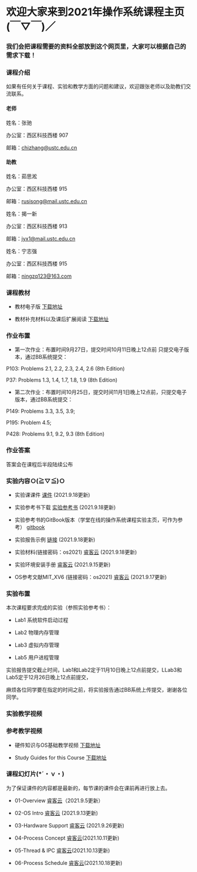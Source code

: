#      欢迎大家来到2021年操作系统课程主页(￣▽￣)／
###    我们会把课程需要的资料全部放到这个网页里，大家可以根据自己的需求下载！

### 课程介绍

如果有任何关于课程、实验和教学方面的问题和建议，欢迎跟张老师以及助教们交流联系。

#### 老师
姓名：张驰 

办公室：西区科技西楼 907

邮箱：chizhang@ustc.edu.cn

#### 助教
姓名：茹思淞

办公室：西区科技西楼 915

邮箱：rusisong@mail.ustc.edu.cn

姓名：揭一新

办公室：西区科技西楼 913

邮箱：jyx1@mail.ustc.edu.cn

姓名：宁志强

办公室：西区科技西楼 915

邮箱：ningzq123@163.com


### 课程教材

* 教材电子版 [下载地址](https://rec.ustc.edu.cn/share/d6b026f0-0c68-11ec-883a-55deff5397ae)

* 教材补充材料以及课后扩展阅读 [下载地址](https://rec.ustc.edu.cn/share/f763c7d0-0c68-11ec-a97a-f147daafdb12)

### 作业布置

* 第一次作业：布置时间9月27日，提交时间10月11日晚上12点前 只提交电子版本，通过BB系统提交：

P103: Problems 2.1, 2.2, 2.3, 2.4, 2.6 (8th Edition)

P37: Problems 1.3,  1.4,  1.7, 1.8, 1.9 (8th Edition)

* 第二次作业：布置时间10月25日，提交时间11月1日晚上12点前，只提交电子版本，通过BB系统提交：

P149: Problems 3.3, 3.5, 3.9; 

P195: Problem 4.5;

P428: Problems 9.1, 9.2, 9.3 (8th Edition)

### 作业答案

答案会在课程后半段陆续公布

### 实验内容Ｏ(≧▽≦)Ｏ

* 实验课课件 [课件](https://rec.ustc.edu.cn/share/cc4de730-1862-11ec-ae84-7de32fbd5ad2) (2021.9.18更新)

* 实验参考书下载 [实验参考书](https://rec.ustc.edu.cn/share/cd1f00b0-181e-11ec-94f4-e545c81fecb3) (2021.9.18更新)

* 实验参考书的GitBook版本（学堂在线的操作系统课程实验主页，可作为参考） [gitbook](https://chyyuu.gitbooks.io/ucore_os_docs/content/)

* 实验报告示例 [链接](https://rec.ustc.edu.cn/share/bf09dd50-181d-11ec-a9cb-9198651edd26) (2021.9.18更新)

* 实验材料(链接密码：os2021) [睿客云](https://rec.ustc.edu.cn/share/1ff97ca0-1862-11ec-b98e-3dbed89c4723) (2021.9.18更新)

* 实验环境安装手册 [睿客云](https://rec.ustc.edu.cn/share/e7675a40-1625-11ec-bdd8-7f2a85493b09) (2021.9.15更新)

* OS参考文献MIT_XV6 (链接密码：os2021) [睿客云](https://rec.ustc.edu.cn/share/d29e0e60-1795-11ec-b0e1-0dd1af933dd2) (2021.9.17更新)


### 实验布置

本次课程要求完成的实验（参照实验参考书）：

* Lab1 系统软件启动过程

* Lab2 物理内存管理

* Lab3 虚拟内存管理

* Lab5 用户进程管理

实验报告提交截止时间，Lab1和Lab2定于11月10日晚上12点前提交，LLab3和Lab5定于12月26日晚上12点前提交，

麻烦各位同学要在指定的时间之前，将实验报告通过BB系统上传提交，谢谢各位同学。

### 实验教学视频




### 参考教学视频

* 硬件知识与OS基础教学视频 [下载地址](https://rec.ustc.edu.cn/share/8b630790-0c69-11ec-8846-c7a5f74cff06)

* Study Guides for this Course [下载地址](https://rec.ustc.edu.cn/share/eadd9c40-0c6a-11ec-abad-81c5f48e2180)




### 课程幻灯片(*´・ｖ・)

为了保证课件的内容都是最新的，每节课的课件会在课前再进行放上去。

* 01-Overview [睿客云](https://rec.ustc.edu.cn/share/95884dc0-0e3a-11ec-81f1-2f79bd3d8718)（2021.9.5更新）

* 02-OS Intro [睿客云](https://rec.ustc.edu.cn/share/fefb0470-13e5-11ec-a5e4-334921d771ed) (2021.9.13更新)

* 03-Hardware Support [睿客云](https://rec.ustc.edu.cn/share/26f0be40-1ed2-11ec-a940-4f479dd404e0) (2021.9.26更新)

* 04-Process Concept [睿客云](https://rec.ustc.edu.cn/share/39c9c6e0-2a4e-11ec-91cb-eb839aafe8cf)(2021.10.11更新)

* 05-Thread & IPC [睿客云](https://rec.ustc.edu.cn/share/b55cd8c0-2c14-11ec-a645-e18945d5601d)(2021.10.13更新)

* 06-Process Schedule [睿客云](https://rec.ustc.edu.cn/share/3a6d38c0-30cb-11ec-a760-6fce64bdd81f)(2021.10.18更新)
